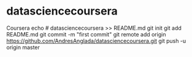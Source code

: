 # datasciencecoursera
Coursera
echo # datasciencecoursera >> README.md
git init
git add README.md
git commit -m "first commit"
git remote add origin https://github.com/AndresAnglada/datasciencecoursera.git
git push -u origin master
